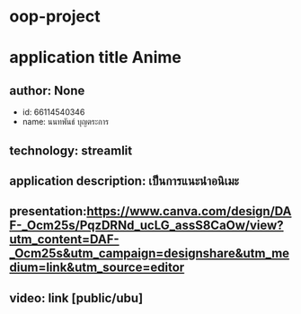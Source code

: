 # oop-project

# application title Anime
## author: None
  * id: 66114540346
  * name: นนทพันธ์ บุญตระการ
## technology: streamlit
## application description: เป็นการแนะนำอนิเมะ

## presentation:https://www.canva.com/design/DAF-_Ocm25s/PqzDRNd_ucLG_assS8CaOw/view?utm_content=DAF-_Ocm25s&utm_campaign=designshare&utm_medium=link&utm_source=editor
## video: link [public/ubu]
